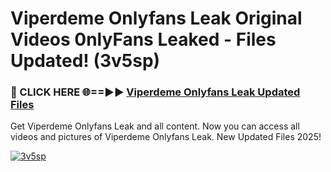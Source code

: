 # Viperdeme Onlyfans Leak Original Videos 0nlyFans Leaked - Files Updated! (3v5sp)

<h3>🔴 CLICK HERE 🌐==►► <a href="https://tinyurl.com/2jnfzry5" rel="nofollow">Viperdeme Onlyfans Leak Updated Files</a></h3>

Get Viperdeme Onlyfans Leak and all content. Now you can access all videos and pictures of Viperdeme Onlyfans Leak. New Updated Files 2025!

[![3v5sp](https://i.imgur.com/GyGTBgg.gif)](https://tinyurl.com/2jnfzry5)
